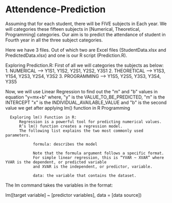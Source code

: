 # Attendence-Prediction
Assuming that for each student, there will be FIVE  subjects in Each year. We will categories these fifteen subjects in [Numerical, Theoretical,  Programming] categories. Our aim is to predict the attendance of student in Fourth  year in all the three subject categories.


Here we have 3 files. Out of which two are Excel files (StudentData.xlsx and PredictedData.xlsx) and one is our R script (Prediction.R).

Exploring Prediction.R:
  First of all we will categories the subjects as below:
    1. NUMERICAL   -->  Y1S1, Y1S2, Y2S1, Y2S2, Y3S1
    2. THEORETICAL -->  Y1S3, Y1S4, Y2S3, Y2S4, Y3S2
    3. PROGRAMMING -->  Y1S5, Y2S5, Y3S3, Y3S4, Y3S5
    
Now, we will use Linear Regression to find out the "m" and "b" values in equation "y=mx+b" where,
            "y" is the VALUE_TO_BE_PREDICTED,
            "m" is the INTERCEPT
            "x" is the INDIVIDUAL_AVAILABLE_VALUE and
            "b" is the second value we get after applying lm() function in R Programming
            
      Exploring lm() Function in R:
          Regression is a powerful tool for predicting numerical values.
          R’s lm() function creates a regression model.
          The following list explains the two most commonly used parameters.
          
                formula: describes the model

                Note that the formula argument follows a specific format. 
                For simple linear regression, this is “YVAR ~ XVAR” where YVAR is the dependent, or predicted variable 
                and XVAR is the independent, or predictor, variable.
    
                data: the variable that contains the dataset.

The lm command takes the variables in the format:

lm([target variable] ~ [predictor variables], data = [data source])
